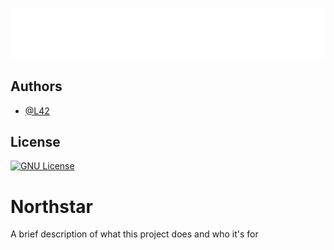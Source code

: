 ![Logo](https://github.com/L4-2/MODulo-Northstar/blob/main/7neg-Recovered.png?raw=true)

## Authors

- [@L42](https://www.github.com/L4-2)

## License
[![GNU License](https://img.shields.io/github/license/L4-2/MODulo-Northstar)](https://choosealicense.com/licenses/gpl-3.0/)



# Northstar

A brief description of what this project does and who it's for

